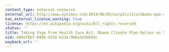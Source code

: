 ```yaml
---
content_type: external-resource
external_url: http://www.nytimes.com/2014/06/03/us/politics/obama-epa-rule-coal-carbon-pollution-power-plants.html
has_external_license_warning: true
license: https://en.wikipedia.org/wiki/All_rights_reserved
status: ''
title: Taking Page From Health Care Act, Obama Climate Plan Relies on States
uid: d86ef8b7-0406-4256-b23a-966a3e56b9dc
wayback_url: ''
---
```

